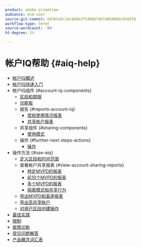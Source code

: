 ```yaml
---
product: adobe primetime
audience: end-user
source-git-commit: 683b5a5c1dc8dde3f546bbf4b7a09406bc018d78
workflow-type: tm+mt
source-wordcount: '89'
ht-degree: 1%

---
```


# 帐户IQ帮助 {#aiq-help}

+ [帐户IQ概述](/help/AccountIQ/home.md)
+ [帐户IQ快速入门](/help/AccountIQ/get-started.md)
+ 帐户IQ组件 {#account-iq-components}
   + [区段和期限](/help/AccountIQ/segments-timeframe.md)
   + [功能板](/help/AccountIQ/dashboard.md)
   + 报告 {#reports-account-iq}
      + [常规使用情况报表](/help/AccountIQ/general-usage-reports.md)
      + [共享帐户报表](/help/AccountIQ/shared-acc-reports.md)
   + 共享组件 {#sharing-components}
      + [使用模式](/help/AccountIQ/usage-patterns.md)
   + 操作 {#further-next-steps-actions}
      + [操作](/help/AccountIQ/operations.md)
+ 操作方法 {#use-aiq}
   + [定义区段和时间范围](/help/AccountIQ/howto-select-segment-timeframe.md)
   + 查看帐户共享报表 {#view-account-sharing-reports}
      + [特定MVPD的报表](/help/AccountIQ/reports-for-specific-mvpds.md)
      + [前10个MVPD的报表](/help/AccountIQ/top-10-mvpd-reports.md)
      + [多个MVPD的报表](viewrep-multiple-mvpd-channel.md)
      + [隔离模式和共享行为](/help/AccountIQ/isolation-mode.md)
   + [导出MVPD和渠道报表](/help/AccountIQ/export-segment-metrics.md)
   + [导出高共享帐户](/help/AccountIQ/export-acc-information.md)
   + [对用户区段创建操作](/help/AccountIQ/operation-affecting-user-segment.md)
+ [最佳实践](/help/AccountIQ/best-practices.md)
+ [限制](/help/AccountIQ/limitations.md)
+ [故障诊断](/help/AccountIQ/troubleshoot.md)
+ [常见问题解答](/help/AccountIQ/faq.md)
+ [产品概念词汇表](/help/AccountIQ/product-concepts.md)